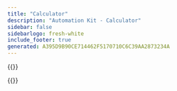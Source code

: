 ```yaml
---
title: "Calculator"
description: "Automation Kit - Calculator"
sidebar: false
sidebarlogo: fresh-white
include_footer: true
generated: A395D9B90CE714462F5170710C6C39AA2873234A
---
```



{{<questions name="/content/en-gb/calculator.json" completed="" showNavigationButtons=true registerJavaScript="getItemPrice,getNumber" locale="en-gb">}}
<script>
window.getNumber = function (params) {
    return parseInt(window.currentSurvey.data[params[0]])
}
window.getItemPrice = getItemPrice = function (params) {
  var rowType = !!this.row
    ? this.row.getQuestionByColumnName('type')
    : null;

    var modeType = !!this.row
    ? this.row.getQuestionByColumnName('mode')
    : null;
  // if we can't find a question inside the cell (by row and column name) then return
  if (! rowType || ! modeType) 
    return 0;
  
  // get the selected item/choice
  var selectedType = rowType.selectedItem;

  if ( selectedType == null ) {
    // return 0 if a user did not select the item yet.
    return 0
  }

  var modeType = modeType.selectedItem;

  if ( modeType == null ) {
    // return 0 if a user did not select the item yet.
    return 0
  }

  switch ( selectedType.value ) {
    case "Trial":
        return 0;
    case "User":
        switch ( modeType.value ) {
            case "Attended":
                return 40;
                break;
            case "Unattended":
                return 190;
                break;
            case "Cloud":
                return 15;
            default:
                return "";
        }
        break;
    case "Flow":
        switch ( modeType.value ) {
            case "Attended":
                return "";
                break;
            case "Unattended":
                return (150 * 5) + (5 * 100);
                break;
             case "Cloud":
                return (5 * 100);
                break;
            default:
                return "";
        }
        break
    case "Extra Flow":
        switch ( modeType.value ) {
            case "Attended":
                return "";
                break;
            case "Unattended":
                return 150 + 100;
                break;
             case "Cloud":
                return 100;
                break;
        }
        break;
  }
};

window.surveyChanged = function (sender, options) {
    window.currentSurvey = sender;

    var calculateChange = () => {
        let bots = sender.data['how-many-automation-projects'] + 0;
        let percentAttended = sender.data['attended-percentage'] + 0;
        let percentUnattended = sender.data['unattended-percentage'] + 0;
        let attended = Math.round(bots * ( percentAttended / 100));
        let unattended = Math.round(bots * ( percentUnattended / 100));
        let items = [];
        if ( attended > 0 ) {
            items.push({service: 'U_RPA_A', quantity: attended})
        }
        if ( unattended > 0 ) {
            items.push({service: 'U_RPA_UA', quantity: unattended})
        }
        sender.data["items"] = items
        calculatePlan()
    }

    var calculatePlan = () => {
        if ( sender.data['calc-migration-plan'] == false ) {
            return;
        }
        let times = sender.data['migration-times']
        let attendedPercentage = sender.data['attended-percentage']
        let unattendedPercentage = sender.data['unattended-percentage']
        let groups = sender.data['migration-groups']
        if ( times == null || times.length == 0 || groups == null ) {
            return;
        }

        var groupData = {}
        for ( var i = 0; i < groups.length; i++ ) {
            let months = times.reduce((accumlator, currentValue) => { 
                return Math.max(accumlator, ( groups[i].name == currentValue.group ) ? Math.ceil(currentValue.projects / currentValue.projectsPerMonth) : 0)
            }, 0)
            groupData[groups[i].name] = {
                'name': groups[i].name,
                'months': Array.apply(null, Array(months)).map(function(element, index) { return {
                    name: groups[i].name + " " + (index + 1),
                    low:0,
                    medium: 0,
                    high: 0,
                    attended: 0,
                    unattended: 0
                } }),
                'projects': times.reduce((accumlator, currentValue) => { 
                    return accumlator + (( groups[i].name == currentValue.group ) ? currentValue.projects : 0)
                }, 0),
                'low': times.reduce((accumlator, currentValue) => { 
                    return accumlator + (( groups[i].name == currentValue.group && currentValue.complexity == "low" ) ? currentValue.projects : 0)
                }, 0),
                'medium': times.reduce((accumlator, currentValue) => { 
                    return accumlator + (( groups[i].name == currentValue.group && currentValue.complexity == "medium" ) ? currentValue.projects : 0)
                }, 0),
                'high': times.reduce((accumlator, currentValue) => { 
                    return accumlator + (( groups[i].name == currentValue.group && currentValue.complexity == "high" ) ? currentValue.projects : 0)
                }, 0)
            }
            var remaining = {
                low: groupData[groups[i].name].low,
                medium: groupData[groups[i].name].medium,
                high: groupData[groups[i].name].high,
            }
            for ( var t = 0; t < times.length; t++ ) {
                if ( times[t].group == groups[i].name ) {
                    let groupTimeMonths = Math.ceil((times[t].projects / times[t].projectsPerMonth));
                    for ( var m = 0; m < groupTimeMonths; m++) {
                        let value = remaining[times[t].complexity];
                        let projects = Math.min(value, times[t].projectsPerMonth);
                        groupData[groups[i].name].months[m][times[t].complexity] = Math.max(projects,0)
                        value -= projects;
                        remaining[times[t].complexity] = value
                    }
                }
            }
            groupData[groups[i].name].months.map((month) => {
                let total = month.low + month.medium + month.high;
                month.attended = Math.round(total * ( attendedPercentage / 100));
                month.unattended = Math.round(total * ( unattendedPercentage / 100));
            })
        }

        var items = [];
        groups.map((group) => {
            let months = (groupData[group.name]).months;
            months.map((item) => items.push(item))
        })
        sender.setValue("migration-plan", items);
    }

    switch ( options.name ) {
        case 'how-many-bots':
        case 'attended-percentage':
        case 'unattended-percentage':
            calculateChange();
            break;
        case 'migration-groups':
            var items = []
            if ( options.value != null ) {
                for ( var i = 0; i < options.value.length;i++ ) {
                    if ( typeof options.value[i].name === "string" && options.value[i].name.length > 0 ) {
                        items.push(options.value[i].name);
                    }
                }
            }
            let groups = sender.getQuestionByName('groups')
            if ( typeof groups !== "undefined") {
                groups.choices = items
            }
            break;
        case 'migration-times':
            calculatePlan();
            break;
        case 'sample-scenario':
            switch ( options.value ) {
                case 'migration-single-unattended':
                    sender.setValue('how-many-automation-projects', 1);
                    sender.setValue('attended-percentage', 0);
                    sender.setValue('unattended-percentage', 100);
                    var groups1 = sender.getQuestionByName('groups')
                    if ( typeof groups1 !== "undefined") {
                        groups1.choices = ['Migration']
                    }
                    sender.clearValue('migration-groups')
                    sender.setValue('migration-groups',[
                        {name: 'Migration', description: "Migrate single bot"}
                    ])
                    sender.clearValue('migration-times')
                    sender.setValue('migration-times', [ 
                        {'complexity':'low', 'service':'U_RPA_UA', 'percentage': 100, group: 'Migration', 'projectsPerMonth': 1 }
                    ]);
                    sender.clearValue('items')
                    sender.setValue('items',[{'type':'User', 'mode': 'Unattended', 'quantity':1}]);
                    break;
                case 'migration-200':
                    sender.setValue('how-many-automation-projects', 200);
                    sender.setValue('attended-percentage', 90);
                    sender.setValue('unattended-percentage', 10);
                    sender.clearValue('migration-groups')
                    var groups2 = sender.getQuestionByName('groups')
                    if ( typeof groups2 !== "undefined") {
                        groups2.choices = ['Ramp Up', 'Factory']
                    }
                    sender.setValue('migration-groups',[
                        {name: 'Ramp Up', description: "Setup migration patterns and engage business units"},
                        {name: 'Factory', description: "Wave deployment model of bots per month"},
                    ])
                    sender.clearValue('migration-times')
                    sender.setValue('migration-times', [
                        {'complexity':'low', 'percentage': 1, group: 'Ramp Up', projectsPerMonth: 2 }, 
                        {'complexity':'low', 'percentage': 59,  group: 'Factory', projectsPerMonth: 15 }, 
                        {'complexity':'medium', 'percentage': 30, group: 'Factory', projectsPerMonth: 20 },
                        {'complexity':'high', 'percentage': 10, group: 'Factory', projectsPerMonth: 2 }
                    ]),
                    sender.clearValue('items')
                    sender.setValue('items',[
                        {'type':'User', 'mode': 'Attended', 'quantity':180},
                        {'type':'User', 'mode': 'Unattended', 'quantity':20}
                    ]);
                    break;
            }
            break;
    }
}
</script>
{{</questions>}}
